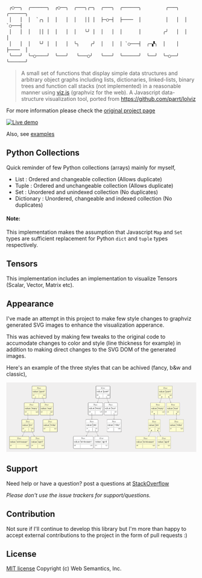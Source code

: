 ```
 ╭○──╮  ╭──────╮  ╭○──╮  ╭───╮╭─╮  ╭───╮  ╭──────╮         ╭───╮  ╭──────╮
 │   │  │  `╭╮ │  │   │  │   ││ │  ├─○─┤  ├────  │         │   │  │ `○───┤
 │   │  │   ││ │  │   │  │   ╰╯ │  │   │  │      │        ╭╯   │  │      │
 │   │  │   ╰╯ │  │   │  ╰╮    ╭╯  │   │  │ `○───┤  ╭─▞╮  │    │  ├────  │
 ╰───╯  ╰─○────╯  ╰───╯   ╰───○╯   ╰───╯  ╰──────╯  ╰──╯  ╰─○──╯  ╰──────╯
```

> A small set of functions that display simple data structures and arbitrary object graphs including lists, dictionaries, linked-lists, binary trees and function call stacks (not implemented) in a reasonable manner using [viz.js](https://github.com/mdaines/viz.js/) (graphviz for the web). A Javascript data-structure visualization tool, ported from https://github.com/parrt/lolviz

For more information please check the [original project page](https://github.com/parrt/lolviz)

[![Live demo](https://img.shields.io/badge/Live%20demo-%E2%86%92-9D6EB3.svg?style=flat-square)](https://websemantics.github.io/lolviz.js)

Also, see [examples](https://websemantics.github.io/lolviz.js/examples.html)

## Python Collections

Quick reminder of few Python collections (arrays) mainly for myself,

* List       : Ordered and changeable collection (Allows duplicate)
* Tuple      : Ordered and unchangeable collection (Allows duplicate)
* Set        : Unordered and unindexed collection (No duplicates)
* Dictionary : Unordered, changeable and indexed collection (No duplicates)

#### Note:

This implementation makes the assumption that Javascript `Map` and `Set` types are sufficient replacement for Python `dict` and `tuple` types respectively.

## Tensors

This implementation includes an implementation to visualize Tensors (Scalar, Vector, Matrix etc).

## Appearance

I've made an attempt in this project to make few style changes to graphviz generated SVG images to enhance the visualization apperance.

This was achieved by making few tweaks to the original code to accumodate changes to color and style (line thickness for example) in addition to making direct changes to the SVG DOM of the generated images.

Here's an example of the three styles that can be achived (fancy, b&w and classic),

<img src="images/appearance.png" width=850>

## Support

Need help or have a question? post a questions at [StackOverflow](https://stackoverflow.com/questions/tagged/lolviz.js)

*Please don't use the issue trackers for support/questions.*

## Contribution

Not sure if I'll continue to develop this library but I'm more than happy to accept external contributions to the project in the form of pull requests :)

## License

[MIT license](http://opensource.org/licenses/mit-license.php)
Copyright (c) Web Semantics, Inc.

